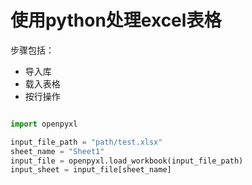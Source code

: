 # 使用python处理excel表格

步骤包括：

- 导入库
- 载入表格
- 按行操作

```python

import openpyxl

input_file_path = "path/test.xlsx"
sheet_name = "Sheet1"
input_file = openpyxl.load_workbook(input_file_path)
input_sheet = input_file[sheet_name]
```

